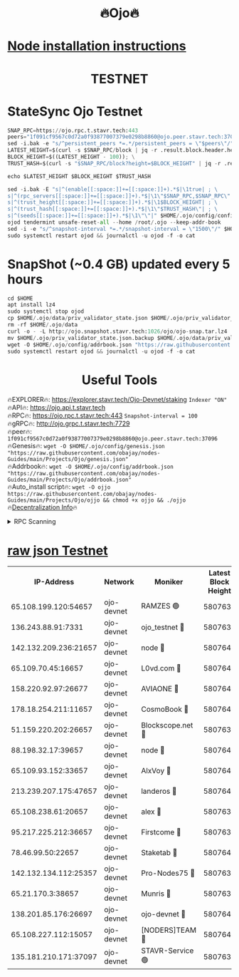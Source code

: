 <h1 align="center"> 🔥Ojo🔥</h1>

[Node installation instructions](https://github.com/obajay/nodes-Guides/tree/main/Projects/Ojo)
=

<h1 align="center"> TESTNET</h1>

# StateSync Ojo Testnet
```python
SNAP_RPC=https://ojo.rpc.t.stavr.tech:443
peers="1f091cf9567c0d72a0f93877007379e0298b8860@ojo.peer.stavr.tech:37096"
sed -i.bak -e "s/^persistent_peers *=.*/persistent_peers = \"$peers\"/" $HOME/.ojo/config/config.toml
LATEST_HEIGHT=$(curl -s $SNAP_RPC/block | jq -r .result.block.header.height); \
BLOCK_HEIGHT=$((LATEST_HEIGHT - 100)); \
TRUST_HASH=$(curl -s "$SNAP_RPC/block?height=$BLOCK_HEIGHT" | jq -r .result.block_id.hash)

echo $LATEST_HEIGHT $BLOCK_HEIGHT $TRUST_HASH

sed -i.bak -E "s|^(enable[[:space:]]+=[[:space:]]+).*$|\1true| ; \
s|^(rpc_servers[[:space:]]+=[[:space:]]+).*$|\1\"$SNAP_RPC,$SNAP_RPC\"| ; \
s|^(trust_height[[:space:]]+=[[:space:]]+).*$|\1$BLOCK_HEIGHT| ; \
s|^(trust_hash[[:space:]]+=[[:space:]]+).*$|\1\"$TRUST_HASH\"| ; \
s|^(seeds[[:space:]]+=[[:space:]]+).*$|\1\"\"|" $HOME/.ojo/config/config.toml
ojod tendermint unsafe-reset-all --home /root/.ojo --keep-addr-book
sed -i -e "s/^snapshot-interval *=.*/snapshot-interval = \"1500\"/" $HOME/.ojo/config/app.toml
sudo systemctl restart ojod && journalctl -u ojod -f -o cat
```
# SnapShot (~0.4 GB) updated every 5 hours
```python
cd $HOME
apt install lz4
sudo systemctl stop ojod
cp $HOME/.ojo/data/priv_validator_state.json $HOME/.ojo/priv_validator_state.json.backup
rm -rf $HOME/.ojo/data
curl -o - -L http://ojo.snapshot.stavr.tech:1026/ojo/ojo-snap.tar.lz4 | lz4 -c -d - | tar -x -C $HOME/.ojo --strip-components 2
mv $HOME/.ojo/priv_validator_state.json.backup $HOME/.ojo/data/priv_validator_state.json
wget -O $HOME/.ojo/config/addrbook.json "https://raw.githubusercontent.com/obajay/nodes-Guides/main/Projects/Ojo/addrbook.json"
sudo systemctl restart ojod && journalctl -u ojod -f -o cat
```
 <h1 align="center"> Useful Tools</h1>

🔥EXPLORER🔥:        https://explorer.stavr.tech/Ojo-Devnet/staking        `Indexer "ON"` \
🔥API🔥:                     https://ojo.api.t.stavr.tech \
🔥RPC🔥:                    https://ojo.rpc.t.stavr.tech:443              `Snapshot-interval = 100` \
🔥gRPC🔥:                  http://ojo.grpc.t.stavr.tech:7729 \
🔥peer🔥:                   `1f091cf9567c0d72a0f93877007379e0298b8860@ojo.peer.stavr.tech:37096` \
🔥Genesis🔥:    ```wget -O $HOME/.ojo/config/genesis.json "https://raw.githubusercontent.com/obajay/nodes-Guides/main/Projects/Ojo/genesis.json"``` \
🔥Addrbook🔥:    ```wget -O $HOME/.ojo/config/addrbook.json "https://raw.githubusercontent.com/obajay/nodes-Guides/main/Projects/Ojo/addrbook.json"``` \
🔥Auto_install script🔥: ```wget -O ojjo https://raw.githubusercontent.com/obajay/nodes-Guides/main/Projects/Ojo/ojjo && chmod +x ojjo && ./ojjo``` \
🔥[Decentralization Info](https://github.com/obajay/StateSync-snapshots/tree/main/Projects/Ojo/Decentralization)🔥



<details>
<summary>RPC Scanning</summary>

<h2 align="center"> We scan nodes in real time every 4 hours. And we provide the final result of RPC endpoints.
We cannot influence the operation of these nodes in any way. </h2>


```python
If Voting Power is higher than 0 --> then the Node is a validator of the network and may be subject to attack and be a potential threat to the chain.
```
```python
We marked such validators with a red symbol
```

</details>

[raw json Testnet](https://rpc-check.ojot.stavr.tech/ojot/rpc-ojot-result.json)
=


<table><tr><th>IP-Address</th><th>Network</th><th>Moniker</th><th>Latest Block Height</th><th>Earliest Block Height</th><th>Catching Up</th><th>Tx Index</th><th>Voting Power</th><th>Scan Time</th></tr><tr><td>65.108.199.120:54657</td><td>ojo-devnet</td><td>RAMZES 🟢</td><td>5807638</td><td>306156</td><td>False</td><td>on</td><td>0</td><td>2024-03-09T23:07:22.931439000UTC</td></tr><tr><td>136.243.88.91:7331</td><td>ojo-devnet</td><td>ojo_testnet 🔴</td><td>5807639</td><td>308845</td><td>False</td><td>on</td><td>1000</td><td>2024-03-09T23:07:30.383928102UTC</td></tr><tr><td>142.132.209.236:21657</td><td>ojo-devnet</td><td>node 🔴</td><td>5807641</td><td>350001</td><td>False</td><td>on</td><td>1999</td><td>2024-03-09T23:07:39.613149185UTC</td></tr><tr><td>65.109.70.45:16657</td><td>ojo-devnet</td><td>L0vd.com 🔴</td><td>5807642</td><td>695918</td><td>False</td><td>off</td><td>998</td><td>2024-03-09T23:07:47.060903022UTC</td></tr><tr><td>158.220.92.97:26677</td><td>ojo-devnet</td><td>AVIAONE 🔴</td><td>5807641</td><td>2754001</td><td>False</td><td>on</td><td>19926</td><td>2024-03-09T23:07:38.859738632UTC</td></tr><tr><td>178.18.254.211:11657</td><td>ojo-devnet</td><td>CosmoBook 🔴</td><td>5807641</td><td>4392001</td><td>False</td><td>off</td><td>1047</td><td>2024-03-09T23:07:41.944607914UTC</td></tr><tr><td>51.159.220.202:26657</td><td>ojo-devnet</td><td>Blockscope.net 🔴</td><td>5807638</td><td>4425001</td><td>False</td><td>on</td><td>2053</td><td>2024-03-09T23:07:22.336172455UTC</td></tr><tr><td>88.198.32.17:39657</td><td>ojo-devnet</td><td>node 🔴</td><td>5807642</td><td>4710001</td><td>False</td><td>on</td><td>104901</td><td>2024-03-09T23:07:44.173175197UTC</td></tr><tr><td>65.109.93.152:33657</td><td>ojo-devnet</td><td>AlxVoy 🔴</td><td>5807641</td><td>4943001</td><td>False</td><td>on</td><td>4491415</td><td>2024-03-09T23:07:39.385203883UTC</td></tr><tr><td>213.239.207.175:47657</td><td>ojo-devnet</td><td>landeros 🔴</td><td>5807641</td><td>4967924</td><td>False</td><td>off</td><td>11083</td><td>2024-03-09T23:07:39.084941528UTC</td></tr><tr><td>65.108.238.61:20657</td><td>ojo-devnet</td><td>alex 🔴</td><td>5807638</td><td>5131001</td><td>False</td><td>on</td><td>11359</td><td>2024-03-09T23:07:22.628338528UTC</td></tr><tr><td>95.217.225.212:36657</td><td>ojo-devnet</td><td>Firstcome 🔴</td><td>5807639</td><td>5251946</td><td>False</td><td>on</td><td>13566</td><td>2024-03-09T23:07:28.137095692UTC</td></tr><tr><td>78.46.99.50:22657</td><td>ojo-devnet</td><td>Staketab 🔴</td><td>5807642</td><td>5668501</td><td>False</td><td>on</td><td>1276</td><td>2024-03-09T23:07:47.264636127UTC</td></tr><tr><td>142.132.134.112:25357</td><td>ojo-devnet</td><td>Pro-Nodes75 🔴</td><td>5807638</td><td>5707638</td><td>False</td><td>on</td><td>24651</td><td>2024-03-09T23:07:25.490644357UTC</td></tr><tr><td>65.21.170.3:38657</td><td>ojo-devnet</td><td>Munris 🔴</td><td>5807639</td><td>5707639</td><td>False</td><td>off</td><td>20123</td><td>2024-03-09T23:07:27.838215980UTC</td></tr><tr><td>138.201.85.176:26697</td><td>ojo-devnet</td><td>ojo-devnet 🔴</td><td>5807642</td><td>5707642</td><td>False</td><td>on</td><td>1000024000</td><td>2024-03-09T23:07:46.765868449UTC</td></tr><tr><td>65.108.227.112:15057</td><td>ojo-devnet</td><td>[NODERS]TEAM 🔴</td><td>5807642</td><td>5758001</td><td>False</td><td>off</td><td>9999</td><td>2024-03-09T23:07:46.536804826UTC</td></tr><tr><td>135.181.210.171:37097</td><td>ojo-devnet</td><td>STAVR-Service 🟢</td><td>5807638</td><td>5805001</td><td>False</td><td>on</td><td>0</td><td>2024-03-09T23:07:23.233858360UTC</td></tr></table>
